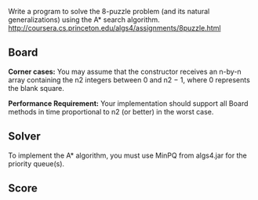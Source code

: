 Write a program to solve the 8-puzzle problem (and its natural generalizations) using the A* search algorithm.
http://coursera.cs.princeton.edu/algs4/assignments/8puzzle.html

## Board

**Corner cases:**
You may assume that the constructor receives an n-by-n array containing the n2 integers between 0 and n2 − 1, where 0 represents the blank square.

**Performance Requirement:**
Your implementation should support all Board methods in time proportional to n2 (or better) in the worst case.

## Solver 
To implement the A* algorithm, you must use MinPQ from algs4.jar for the priority queue(s).


## Score

 